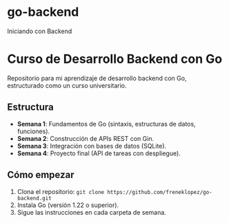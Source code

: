 # go-backend
Iniciando con Backend 
# Curso de Desarrollo Backend con Go
Repositorio para mi aprendizaje de desarrollo backend con Go, estructurado como un curso universitario.

## Estructura
- **Semana 1**: Fundamentos de Go (sintaxis, estructuras de datos, funciones).
- **Semana 2**: Construcción de APIs REST con Gin.
- **Semana 3**: Integración con bases de datos (SQLite).
- **Semana 4**: Proyecto final (API de tareas con despliegue).

## Cómo empezar
1. Clona el repositorio: `git clone https://github.com/freneklopez/go-backend.git`
2. Instala Go (versión 1.22 o superior).
3. Sigue las instrucciones en cada carpeta de semana.